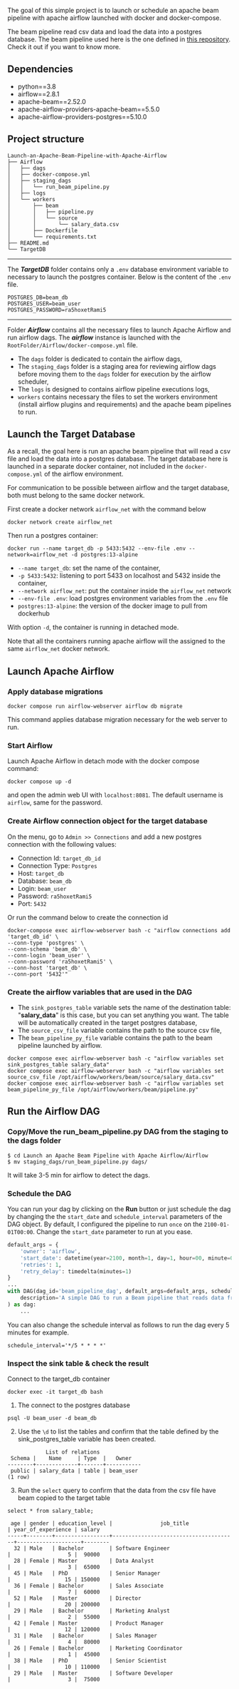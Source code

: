 The goal of this simple project is to launch or schedule an apache beam pipeline with apache airflow launched with 
docker and docker-compose.

The beam pipeline read csv data and load the data into a postgres database. 
The beam pipeline used here is the one defined in 
[this repository](https://github.com/carmel-wenga/Apache-Beam-Pipeline-To-load-CSV-data-into-a-PostgreSQL-Table). 
Check it out if you want to know more.

## Dependencies
* python==3.8
* airflow==2.8.1
* apache-beam==2.52.0
* apache-airflow-providers-apache-beam==5.5.0
* apache-airflow-providers-postgres==5.10.0

## Project structure
```commandline
Launch-an-Apache-Beam-Pipeline-with-Apache-Airflow
├── Airflow
│   ├── dags
│   ├── docker-compose.yml
│   ├── staging_dags
│   │   └── run_beam_pipeline.py
│   ├── logs
│   └── workers
│       ├── beam
│       │   ├── pipeline.py
│       │   └── source
│       │       └── salary_data.csv
│       ├── Dockerfile
│       └── requirements.txt
├── README.md
└── TargetDB

```

___
The ***TargetDB*** folder contains only a ```.env``` database environment variable to 
necessary to launch the postgres container. Below is the content of the 
```.env``` file.

```commandline
POSTGRES_DB=beam_db
POSTGRES_USER=beam_user
POSTGRES_PASSWORD=ra5hoxetRami5
```
___
Folder ***Airflow*** contains all the necessary files to launch Apache Airflow and 
run airflow dags. The ***airflow*** instance is launched with the 
```RootFolder/Airflow/docker-compose.yml``` file.
* The ```dags``` folder is dedicated to contain the airflow dags,
* The ```staging_dags``` folder is a staging area for reviewing airflow dags before moving them to the ```dags``` 
folder for execution by the airflow scheduler,
* The ```logs``` is designed to contains airflow pipeline executions logs,
* ```workers``` contains necessary the files to set the workers environment (install 
airflow plugins and requirements) and the apache beam pipelines to run.

## Launch the Target Database

As a recall, the goal here is run an apache beam pipeline that will read a csv file and 
load the data into a postgres database. The target database here is launched in a separate 
docker container, not included in the ```docker-compose.yml``` of the airflow environment.

For communication to be possible between airflow and the target database, both must belong 
to the same docker network.

First create a docker network ```airflow_net``` with the command below
```commandline
docker network create airflow_net
```

Then run a postgres container:
```commandline
docker run --name target_db -p 5433:5432 --env-file .env --network=airflow_net -d postgres:13-alpine
```
* ```--name target_db```: set the name of the container,
* ```-p 5433:5432```: listening to port 5433 on localhost and 5432 inside the container,
* ```--network airflow_net```: put the container inside the ```airflow_net``` network
* ```--env-file .env```: load postgres environment variables from the ```.env``` file
* ```postgres:13-alpine```: the version of the docker image to pull from dockerhub

With option ```-d```, the container is running in detached mode.

Note that all the containers running apache airflow will the assigned to the same ```airflow_net``` 
docker network.


## Launch Apache Airflow

### Apply database migrations
```shell
docker compose run airflow-webserver airflow db migrate
```
This command applies database migration necessary for the web server to run.

### Start Airflow
Launch Apache Airflow in detach mode with the docker compose command:

```shell
docker compose up -d
```
and open the admin web UI with ```localhost:8081```. The default username is ```airflow```, 
same for the password.

### Create Airflow connection object for the target database
On the menu, go to ```Admin >> Connections``` and add a new postgres connection with the following values:
* Connection Id: ```target_db_id```
* Connection Type: ```Postgres```
* Host: ```target_db```
* Database: ```beam_db```
* Login: ```beam_user```
* Password: ```ra5hoxetRami5```
* Port: ```5432```

Or run the command below to create the connection id
```commandline
docker-compose exec airflow-webserver bash -c "airflow connections add 'target_db_id' \
--conn-type 'postgres' \
--conn-schema 'beam_db' \
--conn-login 'beam_user' \
--conn-password 'ra5hoxetRami5' \
--conn-host 'target_db' \
--conn-port '5432'"
```

### Create the airflow variables that are used in the DAG
* The ```sink_postgres_table``` variable sets the name of the destination table: "**salary_data**" is this case, but you can set 
anything you want. The table will be automatically created in the target postgres database,
* The ```source_csv_file``` variable contains the path to the source csv file,
* The ```beam_pipeline_py_file``` variable contains the path to the beam pipeline launched by airflow.

```shell
docker compose exec airflow-webserver bash -c "airflow variables set sink_postgres_table salary_data"
docker compose exec airflow-webserver bash -c "airflow variables set source_csv_file /opt/airflow/workers/beam/source/salary_data.csv"
docker compose exec airflow-webserver bash -c "airflow variables set beam_pipeline_py_file /opt/airflow/workers/beam/pipeline.py"
```

## Run the Airflow DAG

### Copy/Move the run_beam_pipeline.py DAG from the staging to the dags folder
```shell
$ cd Launch an Apache Beam Pipeline with Apache Airflow/Airflow
$ mv staging_dags/run_beam_pipeline.py dags/
```

It will take 3-5 min for airflow to detect the dags.

### Schedule the DAG
You can run your dag by clicking on the **Run** button or just schedule the dag by changing the the ```start_date``` 
and ```schedule_interval``` parameters of the DAG object. By default, I configured the pipeline to run ```once``` on 
the ```2100-01-01T00:00```. Change the ```start_date``` parameter to run at you ease.

```python
default_args = {
    'owner': 'airflow',
    'start_date': datetime(year=2100, month=1, day=1, hour=00, minute=00),
    'retries': 1,
    'retry_delay': timedelta(minutes=1)
}
...
with DAG(dag_id='beam_pipeline_dag', default_args=default_args, schedule_interval='@once',
    description='A simple DAG to run a Beam pipeline that reads data from a csv file and load into a postgres database'
) as dag:
    ...
```
You can also change the schedule interval as follows to run the dag every 5 minutes for example.
```commandline
schedule_interval='*/5 * * * *'
```

### Inspect the sink table & check the result
Connect to the target_db container

```shell
docker exec -it target_db bash
```
1. The connect to the postgres database
```shell
psql -U beam_user -d beam_db
```
2. Use the ```\d``` to list the tables and confirm that the table defined by the sink_postgres_table variable has 
been created.
```shell
            List of relations
 Schema |    Name     | Type  |   Owner   
--------+-------------+-------+-----------
 public | salary_data | table | beam_user
(1 row)
```
3. Run the ```select``` query to confirm that the data from the csv file have beam copied to the target table
```shell
select * from salary_table;
```
```shell
 age | gender | education_level |               job_title               | year_of_experience | salary 
-----+--------+-----------------+---------------------------------------+--------------------+--------
  32 | Male   | Bachelor        | Software Engineer                     |                  5 |  90000
  28 | Female | Master          | Data Analyst                          |                  3 |  65000
  45 | Male   | PhD             | Senior Manager                        |                 15 | 150000
  36 | Female | Bachelor        | Sales Associate                       |                  7 |  60000
  52 | Male   | Master          | Director                              |                 20 | 200000
  29 | Male   | Bachelor        | Marketing Analyst                     |                  2 |  55000
  42 | Female | Master          | Product Manager                       |                 12 | 120000
  31 | Male   | Bachelor        | Sales Manager                         |                  4 |  80000
  26 | Female | Bachelor        | Marketing Coordinator                 |                  1 |  45000
  38 | Male   | PhD             | Senior Scientist                      |                 10 | 110000
  29 | Male   | Master          | Software Developer                    |                  3 |  75000

```